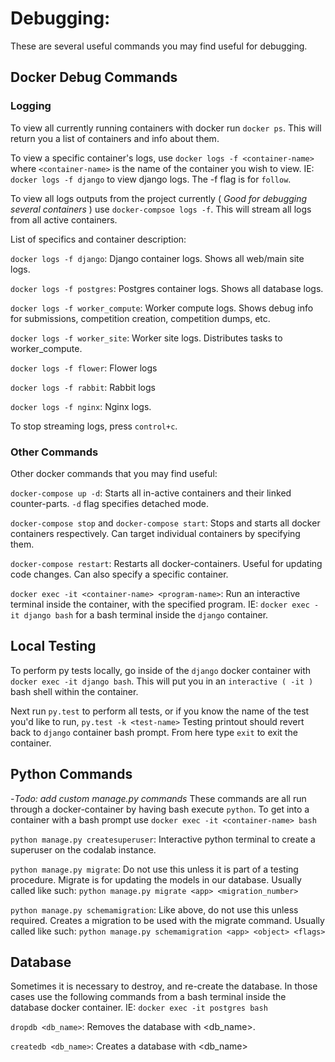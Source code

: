 # Debugging:
These are several useful commands you may find useful for debugging.
## Docker Debug Commands
### Logging
To view all currently running containers with docker run `docker ps`.
This will return you a list of containers and info about them.

To view a specific container's logs, use `docker logs -f <container-name>` where `<container-name>` is the name of
the container you wish to view. IE: `docker logs -f django` to view django logs. The -f flag is for `follow`.

To view all logs outputs from the project currently ( *Good for debugging several containers* ) use
`docker-compsoe logs -f`. This will stream all logs from all active containers.

List of specifics and container description:

`docker logs -f django`: Django container logs. Shows all web/main site logs.

`docker logs -f postgres`: Postgres container logs. Shows all database logs.

`docker logs -f worker_compute`: Worker compute logs. Shows debug info for submissions, competition creation,
competition dumps, etc.

`docker logs -f worker_site`: Worker site logs. Distributes tasks to worker_compute.

`docker logs -f flower`: Flower logs

`docker logs -f rabbit`: Rabbit logs

`docker logs -f nginx`: Nginx logs.

To stop streaming logs, press `control+c`.
### Other Commands
Other docker commands that you may find useful:

`docker-compose up -d`: Starts all in-active containers and their linked counter-parts. `-d` flag specifies
detached mode.

`docker-compose stop` and `docker-compose start`: Stops and starts all docker containers respectively. Can target
individual containers by specifying them.

`docker-compose restart`: Restarts all docker-containers. Useful for updating code changes. Can also specify a
specific container.

`docker exec -it <container-name> <program-name>`: Run an interactive terminal inside the container,
with the specified program. IE: `docker exec -it django bash` for a bash terminal inside the `django` container.
## Local Testing
To perform py tests locally, go inside of the `django` docker container with `docker exec -it django bash`.
This will put you in an `interactive ( -it )` bash shell within the container.

Next run `py.test` to perform all tests, or if you know the name of the test you'd like to run,
`py.test -k <test-name>`
Testing printout should revert back to `django` container bash prompt. From here type `exit` to exit the container.
## Python Commands
-*Todo: add custom manage.py commands*
These commands are all run through a docker-container by having bash execute `python`. To get into a container with a
bash prompt use `docker exec -it <container-name> bash`

`python manage.py createsuperuser`: Interactive python terminal to create a superuser on the codalab instance.

`python manage.py migrate`: Do not use this unless it is part of a testing procedure. Migrate is for updating the
models in our database. Usually called like such: `python manage.py migrate <app> <migration_number>`

`python manage.py schemamigration`: Like above, do not use this unless required. Creates a migration to be used with
the migrate command. Usually called like such: `python manage.py schemamigration <app> <object> <flags>`
## Database

Sometimes it is necessary to destroy, and re-create the database. In those cases use the following commands from
a bash terminal inside the database docker container. IE: `docker exec -it postgres bash`

`dropdb <db_name>`: Removes the database with <db_name>.

`createdb <db_name>`: Creates a database with <db_name>
